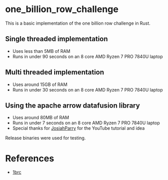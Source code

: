 # one_billion_row_challenge
This is a basic implementation of the one billion row challenge in Rust.

## Single threaded implementation
- Uses less than 5MB of RAM
- Runs in under 90 seconds on an 8 core AMD Ryzen 7 PRO 7840U laptop

## Multi threaded implementation
- Uses around 15GB of RAM
- Runs in under 30 seconds on an 8 core AMD Ryzen 7 PRO 7840U laptop

## Using the apache arrow datafusion library
- Uses around 80MB of RAM
- Runs in under 7 seconds on an  8 core AMD Ryzen 7 PRO 7840U laptop
- Special thanks for [JosiahParry](https://github.com/JosiahParry) for the YouTube tutorial and idea

Release binaries were used for testing.

# References
- [1brc](https://github.com/gunnarmorling/1brc)
